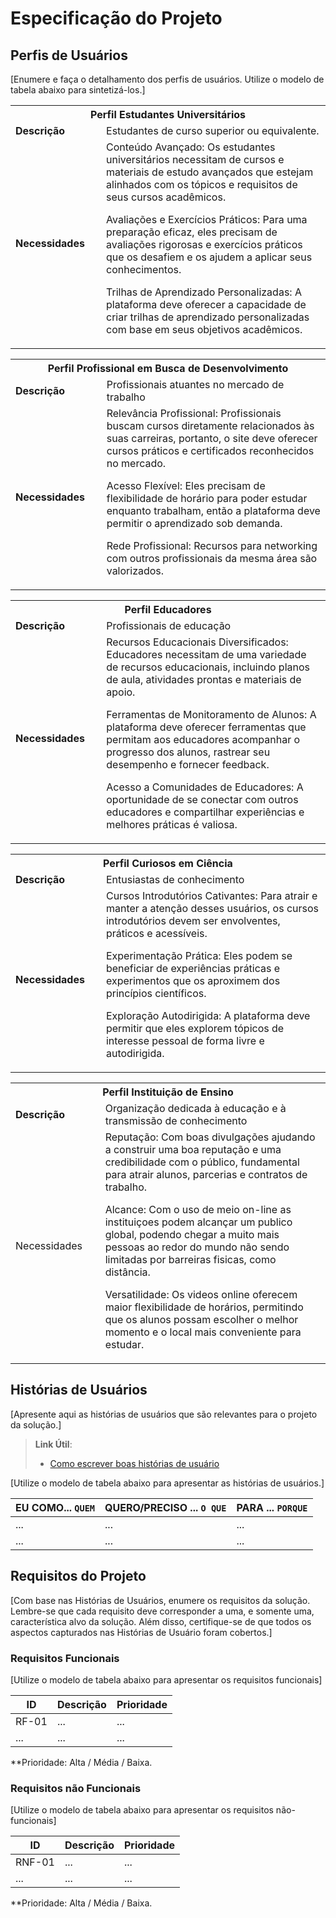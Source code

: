 # Especificação do Projeto

## Perfis de Usuários

[Enumere e faça o detalhamento dos perfis de usuários. Utilize o modelo de tabela abaixo para sintetizá-los.]

<table>
<tbody>
<tr align=center>
<th colspan="2">Perfil Estudantes Universitários </th>
</tr>
<tr>
<td width="150px"><b>Descrição</b></td>
<td width="600px">Estudantes de curso superior ou equivalente. </td>
</tr>
<tr>
<td><b>Necessidades</b></td>
<td>Conteúdo Avançado: Os estudantes universitários necessitam de cursos e materiais de estudo avançados que estejam alinhados com os tópicos e requisitos de seus cursos acadêmicos.
  
Avaliações e Exercícios Práticos: Para uma preparação eficaz, eles precisam de avaliações rigorosas e exercícios práticos que os desafiem e os ajudem a aplicar seus conhecimentos.

Trilhas de Aprendizado Personalizadas: A plataforma deve oferecer a capacidade de criar trilhas de aprendizado personalizadas com base em seus objetivos acadêmicos.
</td>
</tr>
</tbody>
</table>

<table>
<tbody>
<tr align=center>
<th colspan="2">Perfil Profissional em Busca de Desenvolvimento </th>
</tr>
<tr>
<td width="150px"><b>Descrição</b></td>
<td width="600px">Profissionais atuantes no mercado de trabalho</td>
</tr>
<tr>
<td><b>Necessidades</b></td>
<td>Relevância Profissional: Profissionais buscam cursos diretamente relacionados às suas carreiras, portanto, o site deve oferecer cursos práticos e certificados reconhecidos no mercado.
  
Acesso Flexível: Eles precisam de flexibilidade de horário para poder estudar enquanto trabalham, então a plataforma deve permitir o aprendizado sob demanda.

Rede Profissional: Recursos para networking com outros profissionais da mesma área são valorizados.
</td>
</tr>
</tbody>
</table>
<table>
<tbody>
<tr align=center>
<th colspan="2">Perfil Educadores </th>
</tr>
<tr>
<td width="150px"><b>Descrição</b></td>
<td width="600px">Profissionais de educação</td>
</tr>
<tr>
<td><b>Necessidades</b></td>
<td>Recursos Educacionais Diversificados: Educadores necessitam de uma variedade de recursos educacionais, incluindo planos de aula, atividades prontas e materiais de apoio.

Ferramentas de Monitoramento de Alunos: A plataforma deve oferecer ferramentas que permitam aos educadores acompanhar o progresso dos alunos, rastrear seu desempenho e fornecer feedback.

Acesso a Comunidades de Educadores: A oportunidade de se conectar com outros educadores e compartilhar experiências e melhores práticas é valiosa.
</td>
</tr>
</tbody>
</table>

<table>
<tbody>
<tr align=center>
<th colspan="2">Perfil Curiosos em Ciência </th>
</tr>
<tr>
<td width="150px"><b>Descrição</b></td>
<td width="600px">Entusiastas de conhecimento</td>
</tr>
<tr>
<td><b>Necessidades</b></td>
<td>Cursos Introdutórios Cativantes: Para atrair e manter a atenção desses usuários, os cursos introdutórios devem ser envolventes, práticos e acessíveis.

Experimentação Prática: Eles podem se beneficiar de experiências práticas e experimentos que os aproximem dos princípios científicos.

Exploração Autodirigida: A plataforma deve permitir que eles explorem tópicos de interesse pessoal de forma livre e autodirigida.
</td>
</tr>
</tbody>
</table>

<table>
<tbody>
<tr align=center>
<th colspan="2">Perfil Instituição de Ensino</th>
</tr>
<tr>
<td width="150px"><b>Descrição</b></td>
<td width="600px">Organização dedicada à educação e à transmissão de conhecimento</td>
</tr>
<tr>
<td>Necessidades<b>
</b></td>
<td>Reputação: Com boas divulgações ajudando a construir uma boa reputação e uma credibilidade com o público, fundamental para atrair alunos, parcerias e contratos de trabalho.

Alcance: Com o uso de meio on-line as instituiçoes podem alcançar um publico global, podendo chegar a muito mais pessoas ao redor do mundo não sendo limitadas por barreiras fisicas, como distância.

Versatilidade: Os videos online oferecem maior flexibilidade de horários, permitindo que os alunos possam escolher o melhor momento e o local mais conveniente para estudar.</td>
</tr>
</tbody>
</table>







## Histórias de Usuários

[Apresente aqui as histórias de usuários que são relevantes para o projeto da solução.]

> **Link Útil**:
> - [Como escrever boas histórias de usuário](https://medium.com/vertice/como-escrever-boas-users-stories-hist%C3%B3rias-de-usu%C3%A1rios-b29c75043fac)

[Utilize o modelo de tabela abaixo para apresentar as histórias de usuários.]

|EU COMO... `QUEM`   | QUERO/PRECISO ... `O QUE` |PARA ... `PORQUE`                 |
|--------------------|---------------------------|----------------------------------|
| ...                | ...                       | ...                              |
| ...                | ...                       | ...                              |

## Requisitos do Projeto

[Com base nas Histórias de Usuários, enumere os requisitos da solução. Lembre-se que cada requisito deve corresponder a uma, e somente uma, característica alvo da solução. Além disso, certifique-se de que todos os aspectos capturados nas Histórias de Usuário foram cobertos.]

### Requisitos Funcionais

[Utilize o modelo de tabela abaixo para apresentar os requisitos funcionais]

|ID    | Descrição                | Prioridade |
|-------|---------------------------------|----|
| RF-01 |  ...                    | ...   | 
|  ...  |  ...                    | ...   |

**Prioridade: Alta / Média / Baixa. 

### Requisitos não Funcionais

[Utilize o modelo de tabela abaixo para apresentar os requisitos não-funcionais]

|ID      | Descrição               |Prioridade |
|--------|-------------------------|----|
| RNF-01 |  ...                    | ...   | 
| ...    |  ...                    | ...   | 

**Prioridade: Alta / Média / Baixa. 

